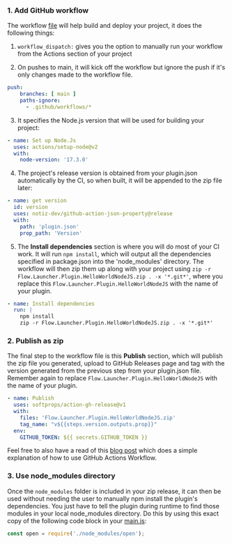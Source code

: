 ### 1. Add GitHub workflow
The workflow [file](https://github.com/Flow-Launcher/Flow.Launcher.Plugin.HelloWorldNodeJS/blob/main/.github/workflows/Publish%20Release.yml) will help build and deploy your project, it does the following things:
1. `workflow_dispatch:` gives you the option to manually run your workflow from the Actions section of your project

2. On pushes to main, it will kick off the workflow but ignore the push if it's only changes made to the workflow file.

```yml
push:
    branches: [ main ]
    paths-ignore: 
      - .github/workflows/*
```

3. It specifies the Node.js version that will be used for building your project:

```yml
- name: Set up Node.Js
  uses: actions/setup-node@v2
  with:
    node-version: '17.3.0'
```

4. The project's release version is obtained from your plugin.json automatically by the CI, so when built, it will be appended to the zip file later:

```yml
- name: get version
  id: version
  uses: notiz-dev/github-action-json-property@release
  with: 
    path: 'plugin.json'
    prop_path: 'Version'
```

5. The **Install dependencies** section is where you will do most of your CI work. It will run `npm install`, which will output all the dependencies specified in package.json into the 'node_modules' directory. The workflow will then zip them up along with your project using `zip -r Flow.Launcher.Plugin.HelloWorldNodeJS.zip . -x '*.git*'`, where you replace this `Flow.Launcher.Plugin.HelloWorldNodeJS` with the name of your plugin.

```yml
- name: Install dependencies
  run: |
    npm install
    zip -r Flow.Launcher.Plugin.HelloWorldNodeJS.zip . -x '*.git*'
```

### 2. Publish as zip
The final step to the workflow file is this **Publish** section, which will publish the zip file you generated, upload to GitHub Releases page and tag with the version generated from the previous step from your plugin.json file. Remember again to replace `Flow.Launcher.Plugin.HelloWorldNodeJS` with the name of your plugin.

```yml
- name: Publish
  uses: softprops/action-gh-release@v1
  with:
    files: 'Flow.Launcher.Plugin.HelloWorldNodeJS.zip'
    tag_name: "v${{steps.version.outputs.prop}}"
  env:
    GITHUB_TOKEN: ${{ secrets.GITHUB_TOKEN }}
```

Feel free to also have a read of this [blog post](https://blog.ipswitch.com/how-to-build-your-first-github-actions-workflow) which does a simple explanation of how to use GitHub Actions Workflow.

### 3. Use node_modules directory
Once the `node_modules` folder is included in your zip release, it can then be used without needing the user to manually npm install the plugin's dependencies. You just have to tell the plugin during runtime to find those modules in your local node_modules directory. Do this by using this exact copy of the following code block in your [main.js](https://github.com/Flow-Launcher/Flow.Launcher.Plugin.HelloWorldNodeJS/blob/main/main.js):
```javascript
const open = require('./node_modules/open');
```
